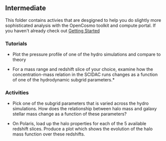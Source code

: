 Intermediate
------------

This folder contains activies that are desgigned to help you do slightly more sophisticated analysis with the OpenCosmo toolkit and compute portal. If you haven't already check out [Getting Started](/00-Getting-Started)

### Tutorials

- Plot the pressure profile of one of the hydro simulations and compare to theory

- For a mass range and redshift slice of your choice, examine how the concentration-mass relation in the SCIDAC runs changes as a function of one of the hydrodynamic subgrid parameters.*

### Activities

- Pick one of the subgrid parameters that is varied across the hydro simulations. How does the relationship between halo mass and galaxy stellar mass change as a function of these parameters?

- On Polaris, load up the halo properties for each of the 5 available redshift slices. Produce a plot which shows the evolution of the halo mass function over these redshifts.

